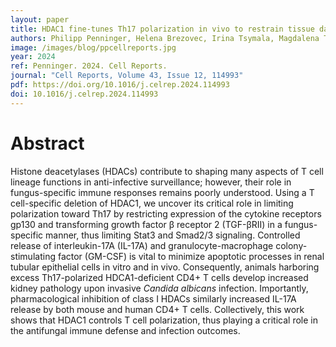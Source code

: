 ```yaml
---
layout: paper
title: HDAC1 fine-tunes Th17 polarization in vivo to restrain tissue damage in fungal infections
authors: Philipp Penninger, Helena Brezovec, Irina Tsymala, Magdalena Teufl, Trinh Phan-Canh, Tamires Bitencourt, Marie Brinkmann, Walter Glaser, Wilfried Ellmeier, Michael Bonelli, Karl Kuchler
image: /images/blog/ppcellreports.jpg
year: 2024
ref: Penninger. 2024. Cell Reports.
journal: "Cell Reports, Volume 43, Issue 12, 114993"
pdf: https://doi.org/10.1016/j.celrep.2024.114993
doi: 10.1016/j.celrep.2024.114993
---
```


# Abstract

Histone deacetylases (HDACs) contribute to shaping many aspects of T cell lineage functions in anti-infective surveillance; however, their role in fungus-specific immune responses remains poorly understood. Using a T cell-specific deletion of HDAC1, we uncover its critical role in limiting polarization toward Th17 by restricting expression of the cytokine receptors gp130 and transforming growth factor β receptor 2 (TGF-βRII) in a fungus-specific manner, thus limiting Stat3 and Smad2/3 signaling. Controlled release of interleukin-17A (IL-17A) and granulocyte-macrophage colony-stimulating factor (GM-CSF) is vital to minimize apoptotic processes in renal tubular epithelial cells in vitro and in vivo. Consequently, animals harboring excess Th17-polarized HDCA1-deficient CD4+ T cells develop increased kidney pathology upon invasive *Candida albicans* infection. Importantly, pharmacological inhibition of class I HDACs similarly increased IL-17A release by both mouse and human CD4+ T cells. Collectively, this work shows that HDAC1 controls T cell polarization, thus playing a critical role in the antifungal immune defense and infection outcomes.


